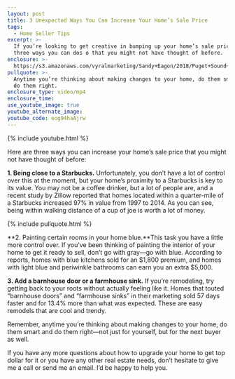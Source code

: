 ```yaml
---
layout: post
title: 3 Unexpected Ways You Can Increase Your Home’s Sale Price
tags:
  - Home Seller Tips
excerpt: >-
  If you’re looking to get creative in bumping up your home’s sale price, I have
  three ways you can dos o that you might not have thought of before.
enclosure: >-
  https://s3.amazonaws.com/vyralmarketing/Sandy+Eagon/2018/Puget+Sound+Real+Estate+Agent-.mp4
pullquote: >-
  Anytime you’re thinking about making changes to your home, do them smart and
  do them right.
enclosure_type: video/mp4
enclosure_time:
use_youtube_image: true
youtube_alternate_image:
youtube_code: eog94haAjrw
---
```


{% include youtube.html %}

Here are three ways you can increase your home’s sale price that you might not have thought of before:

**1. Being close to a Starbucks.** Unfortunately, you don’t have a lot of control over this at the moment, but your home’s proximity to a Starbucks is key to its value. You may not be a coffee drinker, but a lot of people are, and a recent study by Zillow reported that homes located within a quarter-mile of a Starbucks increased 97% in value from 1997 to 2014. As you can see, being within walking distance of a cup of joe is worth a lot of money.

{% include pullquote.html %}

**2. Painting certain rooms in your home blue.**This task you have a little more control over. If you’ve been thinking of painting the interior of your home to get it ready to sell, don’t go with gray—go with blue. According to reports, homes with blue kitchens sold for an $1,800 premium, and homes with light blue and periwinkle bathrooms can earn you an extra $5,000.&nbsp;

**3. Add a barnhouse door or a farmhouse sink.** If you’re remodeling, try getting back to your roots without actually feeling like it. Homes that touted “barnhouse doors” and “farmhouse sinks” in their marketing sold 57 days faster and for 13.4% more than what was expected. These are easy remodels that are cool and trendy.&nbsp;

Remember, anytime you’re thinking about making changes to your home, do them smart and do them right—not just for yourself, but for the next buyer as well.&nbsp;

If you have any more questions about how to upgrade your home to get top dollar for it or you have any other real estate needs, don’t hesitate to give me a call or send me an email. I’d be happy to help you.